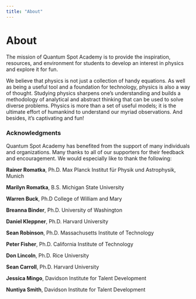 ```yaml
---
title: "About"
---
```




# About



The mission of Quantum Spot Academy is to provide the inspiration, resources, and environment for students to develop an interest in physics and explore it for fun.

We believe that physics is not just a collection of handy equations. As well as being a useful tool and a foundation for technology, physics is also a way of thought. Studying physics sharpens one’s understanding and builds a methodology of analytical and abstract thinking that can be used to solve diverse problems. Physics is more than a set of useful models; it is the ultimate effort of humankind to understand our myriad observations. And besides, it’s captivating and fun!



### Acknowledgments

Quantum Spot Academy has benefited from the support of many individuals and organizations. Many thanks to all of our supporters for their feedback and encouragement. We would especially like to thank the following:

**Rainer Romatka**, Ph.D. Max Planck Institut für Physik und Astrophysik, Munich

**Marilyn Romatka**, B.S. Michigan State University

**Warren Buck**, Ph.D College of William and Mary

**Breanna Binder**, Ph.D. University of Washington

**Daniel Kleppner**, Ph.D. Harvard University

**Sean Robinson**, Ph.D. Massachusetts Institute of Technology

**Peter Fisher**, Ph.D. California Institute of Technology

**Don Lincoln**, Ph.D. Rice University

**Sean Carroll**, Ph.D. Harvard University

**Jessica Mingo**, Davidson Institute for Talent Development

**Nuntiya Smith**, Davidson Institute for Talent Development





